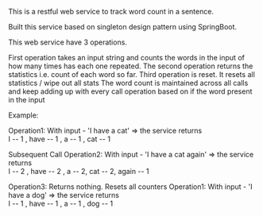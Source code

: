 This is  a restful web service to track word count in a sentence. 

Built this service based on singleton design pattern using SpringBoot.
                                                                 
This web service have 3 operations. 

First operation takes an input string and counts the words in the input of how many times has each one repeated. 
The second operation returns the statistics i.e. count of each word so far. 
Third operation is reset. It resets all statistics / wipe out all stats
The word count is maintained across all calls and keep adding up with every call operation based on if the word present in the input

Example:

Operation1: With input - 'I have a cat' =>  the service returns  
I -- 1 , have -- 1 , a -- 1 , cat -- 1 

Subsequent Call 
Operation2: With input - 'I have a cat again' => the service returns  
I -- 2 , have -- 2 , a -- 2, cat -- 2, again -- 1

Operation3: Returns nothing. Resets all counters
Operation1: With input - 'I have a dog' =>  the service returns  
I -- 1 ,  have -- 1 , a -- 1 , dog -- 1 



